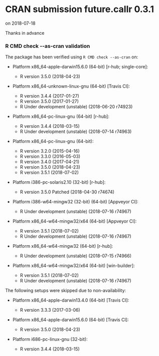 # CRAN submission future.callr 0.3.1

on 2018-07-18

Thanks in advance


### R CMD check --as-cran validation

The package has been verified using `R CMD check --as-cran` on:

* Platform x86_64-apple-darwin15.6.0 (64-bit) [r-hub; single-core]:
  - R version 3.5.0 (2018-04-23)

* Platform x86_64-unknown-linux-gnu (64-bit) [Travis CI]:
  - R version 3.4.4 (2017-01-27)
  - R version 3.5.0 (2017-01-27)
  - R Under development (unstable) (2018-06-20 r74923)

* Platform x86_64-pc-linux-gnu (64-bit) [r-hub]:
  - R version 3.4.4 (2018-03-15)
  - R Under development (unstable) (2018-07-14 r74963)

* Platform x86_64-pc-linux-gnu (64-bit):
  - R version 3.2.0 (2015-04-16)
  - R version 3.3.0 (2016-05-03)
  - R version 3.4.0 (2017-04-21)
  - R version 3.5.0 (2018-04-23)
  - R version 3.5.1 (2018-07-02)

* Platform i386-pc-solaris2.10 (32-bit) [r-hub]:
  - R version 3.5.0 Patched (2018-04-30 r74674)

* Platform i386-w64-mingw32 (32-bit) (64-bit) [Appveyor CI]:
  - R Under development (unstable) (2018-07-16 r74967)

* Platform x86_64-w64-mingw32/x64 (64-bit) [Appveyor CI]:
  - R version 3.5.1 (2018-07-02)
  - R Under development (unstable) (2018-07-16 r74967)

* Platform x86_64-w64-mingw32 (64-bit) [r-hub]:
  - R Under development (unstable) (2018-07-15 r74966)

* Platform x86_64-w64-mingw32/x64 (64-bit) [win-builder]:
  - R version 3.5.1 (2018-07-02)
  - R Under development (unstable) (2018-07-16 r74967)


The following setups were skipped due to non-availability:

* Platform x86_64-apple-darwin13.4.0 (64-bit) [Travis CI]:
  - R version 3.3.3 (2017-03-06)

* Platform x86_64-apple-darwin15.6.0 (64-bit) [Travis CI]:
  - R version 3.5.0 (2018-04-23)

* Platform i686-pc-linux-gnu (32-bit):
  - R version 3.4.4 (2018-03-15)
